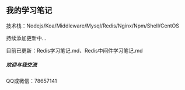 ## 我的学习笔记
技术栈：Nodejs/Koa/Middleware/Mysql/Redis/Nginx/Npm/Shell/CentOS

持续添加更新中...

目前已更新：Redis学习笔记.md、Redis中间件学习笔记.md

##### 欢迎与我交流
QQ或微信：78657141

